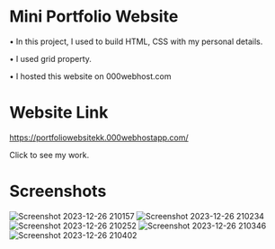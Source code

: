 # Mini Portfolio Website

• In this project, I used to build HTML, CSS with my personal details.

• I used grid property.

• I hosted this website on 000webhost.com


# Website Link

https://portfoliowebsitekk.000webhostapp.com/

Click to see my work.

# Screenshots

![Screenshot 2023-12-26 210157](https://github.com/karthickK-jDev/Mini-Portfolio-Website/assets/154741020/1b40c82d-4871-40d0-8127-17abc8b558c1)
![Screenshot 2023-12-26 210234](https://github.com/karthickK-jDev/Mini-Portfolio-Website/assets/154741020/7ab6c5dc-3542-48d1-9c3d-9a7d9cab2b0e)
![Screenshot 2023-12-26 210252](https://github.com/karthickK-jDev/Mini-Portfolio-Website/assets/154741020/7f240abb-1812-4d9b-84b5-30d1492e40fe)
![Screenshot 2023-12-26 210346](https://github.com/karthickK-jDev/Mini-Portfolio-Website/assets/154741020/62ea0d24-2232-41a6-ab0e-9b101fec0951)
![Screenshot 2023-12-26 210402](https://github.com/karthickK-jDev/Mini-Portfolio-Website/assets/154741020/db8004b5-94cc-4da4-bbcc-e2488d8c8364)
